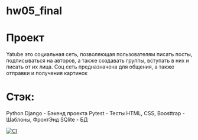 # hw05_final

# Проект
Yatube это социальная сеть, позволяющая пользователям писать посты, подписываться на авторов, а также создавать группы, вступать в них и писать от их лица. Соц сеть предназначена для общения, а также отправки и получения картинок

# Стэк:
Python Django - Бэкенд проекта
Pytest - Тесты
HTML, CSS, Boosttrap - Шаблоны, ФронтЭнд
SQlite - БД

[![CI](https://github.com/yandex-praktikum/hw05_final/actions/workflows/python-app.yml/badge.svg?branch=master)](https://github.com/yandex-praktikum/hw05_final/actions/workflows/python-app.yml)
